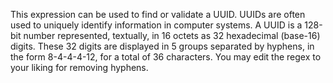 This expression can be used to find or validate a UUID. UUIDs are often used to uniquely identify information in computer systems. A UUID is a 128-bit number represented, textually, in 16 octets as 32 hexadecimal (base-16) digits. These 32 digits are displayed in 5 groups separated by hyphens, in the form 8-4-4-4-12, for a total of 36 characters. You may edit the regex to your liking for removing hyphens.
